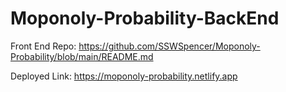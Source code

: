# Moponoly-Probability-BackEnd

Front End Repo: https://github.com/SSWSpencer/Moponoly-Probability/blob/main/README.md

Deployed Link: https://moponoly-probability.netlify.app

